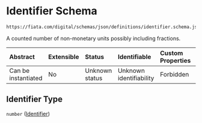 # Identifier Schema

```txt
https://fiata.com/digital/schemas/json/definitions/identifier.schema.json
```

A counted number of non-monetary units possibly including fractions.

| Abstract            | Extensible | Status         | Identifiable            | Custom Properties | Additional Properties | Access Restrictions | Defined In                                                                                             |
| :------------------ | :--------- | :------------- | :---------------------- | :---------------- | :-------------------- | :------------------ | :----------------------------------------------------------------------------------------------------- |
| Can be instantiated | No         | Unknown status | Unknown identifiability | Forbidden         | Allowed               | none                | [quantity.schema.json](../tooling/out/definitions/classes/quantity.schema.json "open original schema") |

## Identifier Type

`number` ([Identifier](quantity.md))
